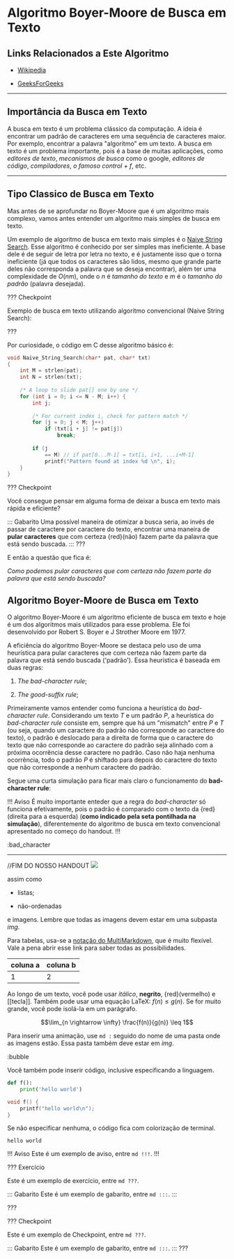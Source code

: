 Algoritmo Boyer-Moore de Busca em Texto
======

Links Relacionados a Este Algoritmo
---------

* [Wikipedia](https://en.wikipedia.org/wiki/Boyer%E2%80%93Moore_string-search_algorithm)

* [GeeksForGeeks](https://www.geeksforgeeks.org/boyer-moore-algorithm-for-pattern-searching/)

------------------------------------------------------------------------------

Importância da Busca em Texto
---------

A busca em texto é um problema clássico da computação. A ideia é encontrar um padrão de caracteres em uma sequência de caracteres maior. Por exemplo, encontrar a palavra "algoritmo" em um texto. A busca em texto é um problema importante, pois é a base de muitas aplicações, como *editores de texto*, *mecanismos de busca* como o google, *editores de código*, *compiladores*, *o famoso control + f*, etc.

------------------------------------------------------------------------------

Tipo Classico de Busca em Texto
---------
Mas antes de se aprofundar no Boyer-Moore que é um algoritmo mais complexo, vamos antes entender um algoritmo mais simples de busca em texto. 

Um exemplo de algoritmo de busca em texto mais simples é o [Naive String Search](https://www.geeksforgeeks.org/naive-algorithm-for-pattern-searching/). Esse algoritmo é conhecido por ser simples mas ineficiente. A base dele é de seguir de letra por letra no texto, e é justamente isso que o torna ineficiente (já que todos os caracteres são lidos, mesmo que grande parte deles não corresponda a palavra que se deseja encontrar), além ter uma complexidade de $O(nm)$, onde o $n$ é *tamanho do texto* e $m$ é o *tamanho do padrão* (palavra desejada).

??? Checkpoint

Exemplo de busca em texto utilizando algoritmo convencional (Naive String Search):

???

Por curiosidade, o código em C desse algoritmo básico é:

```c
void Naive_String_Search(char* pat, char* txt)
{
    int M = strlen(pat);
    int N = strlen(txt);
 
    /* A loop to slide pat[] one by one */
    for (int i = 0; i <= N - M; i++) {
        int j;
 
        /* For current index i, check for pattern match */
        for (j = 0; j < M; j++)
            if (txt[i + j] != pat[j])
                break;
 
        if (j
            == M) // if pat[0...M-1] = txt[i, i+1, ...i+M-1]
            printf("Pattern found at index %d \n", i);
    }
}
```

??? Checkpoint

Você consegue pensar em alguma forma de deixar a busca em texto mais rápida e eficiente?

::: Gabarito
Uma possível maneira de otimizar a busca seria, ao invés de passar de caractere por caractere do texto, encontrar uma maneira de **pular caracteres** que com certeza {red}(não) fazem parte da palavra que está sendo buscada.
:::
???

E então a questão que fica é:

*Como podemos pular caracteres que com certeza não fazem parte da palavra que está sendo buscada?*



Algoritmo Boyer-Moore de Busca em Texto
---------

O algoritmo Boyer-Moore é um algoritmo eficiente de busca em texto e hoje é um dos algoritmos mais utilizados para esse problema. Ele foi desenvolvido por Robert S. Boyer e J Strother Moore em 1977.

A eficiência do algoritmo Boyer-Moore se destaca pelo uso de uma heurística para pular caracteres que com certeza não fazem parte da palavra que está sendo buscada ('padrão'). Essa heurística é baseada em duas regras:

1. *The bad-character rule*;

2. *The good-suffix rule*;

Primeiramente vamos entender como funciona a heurística do *bad-character rule*. Considerando um texto $T$ e um padrão $P$, a heurística do *bad-character rule* consiste em, sempre que há um "mismatch" entre $P$ e $T$ (ou seja, quando um caractere do padrão não corresponde ao caractere do texto), o padrão é deslocado para a direita de forma que o caractere do texto que não corresponde ao caractere do padrão seja alinhado com a próxima ocorrência desse caractere no padrão. Caso não haja nenhuma ocorrência, todo o padrão $P$ é shiftado para depois do caractere do texto que não corresponde a nenhum caractere do padrão.

Segue uma curta simulação para ficar mais claro o funcionamento do **bad-character rule**:

!!! Aviso
É muito importante enteder que a regra do *bad-character* só funciona efetivamente, pois o padrão é comparado com o texto da {red}(direita para a esquerda) (**como indicado pela seta pontilhada na simulação**), diferentemente do algoritmo de busca em texto convencional apresentado no começo do handout.
!!!


:bad_character

-----------------------------------------------------------------------------
//FIM DO NOSSO HANDOUT
![](fim.png)


assim como

* listas;

* não-ordenadas

e imagens. Lembre que todas as imagens devem estar em uma subpasta *img*.



Para tabelas, usa-se a [notação do
MultiMarkdown](https://fletcher.github.io/MultiMarkdown-6/syntax/tables.html),
que é muito flexível. Vale a pena abrir esse link para saber todas as
possibilidades.

| coluna a | coluna b |
|----------|----------|
| 1        | 2        |

Ao longo de um texto, você pode usar *itálico*, **negrito**, {red}(vermelho) e
[[tecla]]. Também pode usar uma equação LaTeX: $f(n) \leq g(n)$. Se for muito
grande, você pode isolá-la em um parágrafo.

$$\lim_{n \rightarrow \infty} \frac{f(n)}{g(n)} \leq 1$$

Para inserir uma animação, use `md :` seguido do nome de uma pasta onde as
imagens estão. Essa pasta também deve estar em *img*.

:bubble

Você também pode inserir código, inclusive especificando a linguagem.

``` py
def f():
    print('hello world')
```

``` c
void f() {
    printf("hello world\n");
}
```

Se não especificar nenhuma, o código fica com colorização de terminal.

```
hello world
```


!!! Aviso
Este é um exemplo de aviso, entre `md !!!`.
!!!


??? Exercício

Este é um exemplo de exercício, entre `md ???`.

::: Gabarito
Este é um exemplo de gabarito, entre `md :::`.
:::

???


??? Checkpoint

Este é um exemplo de Checkpoint, entre `md ???`.

::: Gabarito
Este é um exemplo de gabarito, entre `md :::`.
:::
???